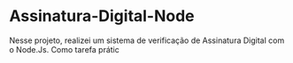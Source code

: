 # Assinatura-Digital-Node
Nesse projeto, realizei um sistema de verificação de Assinatura Digital com o Node.Js. Como tarefa prátic
